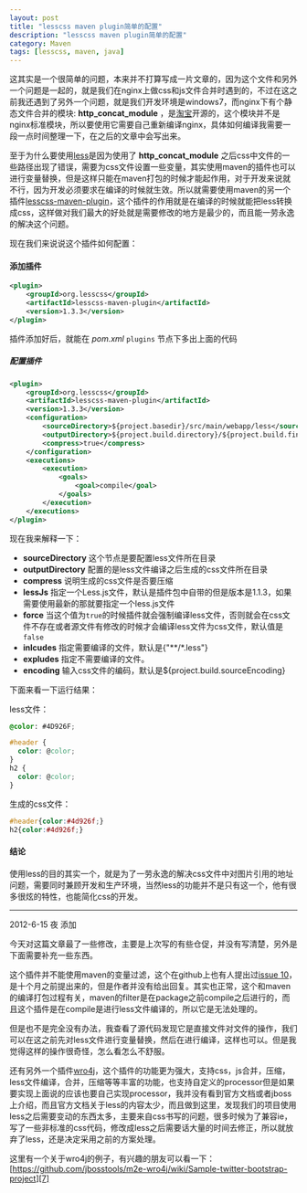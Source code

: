 ```yaml
---
layout: post
title: "lesscss maven plugin简单的配置"
description: "lesscss maven plugin简单的配置"
category: Maven
tags: [lesscss, maven, java]
---
```


这其实是一个很简单的问题，本来并不打算写成一片文章的，因为这个文件和另外一个问题是一起的，就是我们在nginx上做css和js文件合并时遇到的，不过在这之前我还遇到了另外一个问题，就是我们开发环境是windows7，而nginx下有个静态文件合并的模块: **http\_concat\_module** ，是[淘宝][1]开源的，这个模块并不是nginx标准模块，所以要使用它需要自己重新编译nginx，具体如何编译我需要一段一点时间整理一下，在之后的文章中会写出来。

至于为什么要使用[less][2]是因为使用了 **http\_concat\_module** 之后css中文件的一些路径出现了错误，需要为css文件设置一些变量，其实使用maven的插件也可以进行变量替换，但是这样只能在maven打包的时候才能起作用，对于开发来说就不行，因为开发必须要求在编译的时候就生效。所以就需要使用maven的另一个插件[lesscss-maven-plugin][3]，这个插件的作用就是在编译的时候就能把less转换成css，这样做对我们最大的好处就是需要修改的地方是最少的，而且能一劳永逸的解决这个问题。

现在我们来说说这个插件如何配置：

#### 添加插件

```xml
<plugin>
    <groupId>org.lesscss</groupId>
    <artifactId>lesscss-maven-plugin</artifactId>
    <version>1.3.3</version>
</plugin>
```

插件添加好后，就能在 _pom.xml_  `plugins` 节点下多出上面的代码

##### 配置插件

```xml
<plugin>
    <groupId>org.lesscss</groupId>
    <artifactId>lesscss-maven-plugin</artifactId>
    <version>1.3.3</version>
    <configuration>
        <sourceDirectory>${project.basedir}/src/main/webapp/less</sourceDirectory>
        <outputDirectory>${project.build.directory}/${project.build.finalName}/css</outputDirectory>
        <compress>true</compress>
    </configuration>
    <executions>
        <execution>
            <goals>
                <goal>compile</goal>
            </goals>
        </execution>
    </executions>
</plugin>
```

现在我来解释一下：

* **sourceDirectory** 这个节点是要配置less文件所在目录
* **outputDirectory** 配置的是less文件编译之后生成的css文件所在目录
* **compress** 说明生成的css文件是否要压缩
* **lessJs** 指定一个Less.js文件，默认是插件包中自带的但是版本是1.1.3，如果需要使用最新的那就要指定一个less.js文件
* **force** 当这个值为`true`的时候插件就会强制编译less文件，否则就会在css文件不存在或者源文件有修改的时候才会编译less文件为css文件，默认值是`false`
* **inlcudes** 指定需要编译的文件，默认是{"**\/*.less"}
* **expludes** 指定不需要编译的文件。
* **encoding** 输入css文件的编码，默认是${project.build.sourceEncoding}

下面来看一下运行结果：

less文件：

```css
@color: #4D926F;

#header {
  color: @color;
}
h2 {
  color: @color;
}
```

生成的css文件：

```css
#header{color:#4d926f;}
h2{color:#4d926f;}
```

#### 结论

使用less的目的其实一个，就是为了一劳永逸的解决css文件中对图片引用的地址问题，需要同时兼顾开发和生产环境，当然less的功能并不是只有这一个，他有很多很炫的特性，也能简化css的开发。

--------

2012-6-15 夜 添加

今天对这篇文章最了一些修改，主要是上次写的有些仓促，并没有写清楚，另外是下面需要补充一些东西。

这个插件并不能使用maven的变量过滤，这个在github上也有人提出过[issue 10][5]，是十个月之前提出来的，但是作者并没有给出回复。其实也正常，这个和maven的编译打包过程有关，maven的filter是在package之前compile之后进行的，而且这个插件是在compile是进行less文件编译的，所以它是无法处理的。

但是也不是完全没有办法，我查看了源代码发现它是直接文件对文件的操作，我们可以在这之前先对less文件进行变量替换，然后在进行编译，这样也可以。但是我觉得这样的操作很奇怪，怎么看怎么不舒服。

还有另外一个插件[wro4j][6]，这个插件的功能更为强大，支持css，js合并，压缩，less文件编译，合并，压缩等等丰富的功能，也支持自定义的processor但是如果要实现上面说的应该也要自己实现processor，我并没有看到官方文档或者jboss上介绍，而且官方文档关于less的内容太少，而且做到这里，发现我们的项目使用less之后需要变动的东西太多，主要来自css书写的问题，很多时候为了兼容ie，写了一些非标准的css代码，修改成less之后需要话大量的时间去修正，所以就放弃了less，还是决定采用之前的方案处理。

这里有一个关于wro4j的例子，有兴趣的朋友可以看一下：
[https://github.com/jbosstools/m2e-wro4j/wiki/Sample-twitter-bootstrap-project][7]

[1]: https://github.com/alibaba/nginx-http-concat "HTTP Concatenation module for Nginx"
[2]: http://lesscss.org "The Dynamic Stylesheet language"
[3]: https://github.com/marceloverdijk/lesscss-maven-plugin "Official LESS CSS Maven Plugin"
[4]: http://search.maven.org/ "The Search Engine for The Central Repository"
[5]: https://github.com/marceloverdijk/lesscss-maven-plugin/issues/10 "Add 'filtering' configuration option to allow use ${..} variables in .less files"
[6]: http://code.google.com/p/wro4j/ "Web Resource Optimizer for Java"
[7]: https://github.com/jbosstools/m2e-wro4j/wiki/Sample-twitter-bootstrap-project